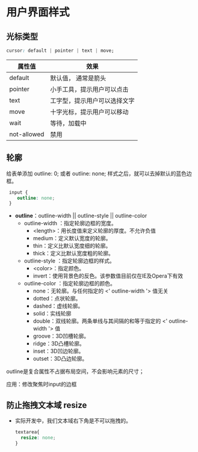 # 用户界面样式

## 光标类型  

```css
cursor: default | pointer | text | move;
```

| 属性值      | 效果                         |
| ----------- | ---------------------------- |
| default     | 默认值， 通常是箭头          |
| pointer     | 小手工具，提示用户可以点击   |
| text        | 工字型，提示用户可以选择文字 |
| move        | 十字光标，提示用户可以移动   |
| wait        | 等待，加载中                 |
| not-allowed | 禁用                         |



## 轮廓

给表单添加 outline: 0; 或者 outline: none; 样式之后，就可以去掉默认的蓝色边框。

```css
 input {
 	outline: none; 
 }
```



- **outline**：outline-width  ||  outline-style  ||  outline-color 
  - outline-width ：指定轮廓边框的宽度。
    - \<length>：用长度值来定义轮廓的厚度。不允许负值
    - medium：定义默认宽度的轮廓。
    - thin：定义比默认宽度细的轮廓。
    - thick：定义比默认宽度粗的轮廓。
  - outline-style ：指定轮廓边框的样式。
    - \<color>：指定颜色。
    - invert：使用背景色的反色。该参数值目前仅在IE及Opera下有效
  - outline-color ：指定轮廓边框的颜色。
    - none：无轮廓。与任何指定的 <' outline-width '> 值无关
    - dotted：点状轮廓。
    - dashed：虚线轮廓。
    - solid：实线轮廓
    - double：双线轮廓。两条单线与其间隔的和等于指定的 <' outline-width '> 值
    - groove：3D凹槽轮廓。
    - ridge：3D凸槽轮廓。
    - inset：3D凹边轮廓。
    - outset：3D凸边轮廓。



outline是复合属性不占据布局空间，不会影响元素的尺寸；

应用：修改聚焦时input的边框



## 防止拖拽文本域 resize

- 实际开发中，我们文本域右下角是不可以拖拽的。

  ```css
  textarea{ 
  	resize: none;
  }
  ```

  